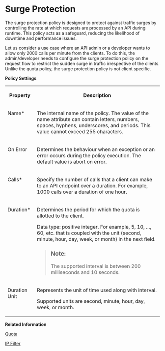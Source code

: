 <!-- loio3d14745b85894b28abe780504c107373 -->

# Surge Protection

The surge protection policy is designed to protect against traffic surges by controlling the rate at which requests are processed by an API during runtime. This policy acts as a safeguard, reducing the likelihood of downtime and performance issues.

Let us consider a use case where an API admin or a developer wants to allow only 2000 calls per minute from the clients. To do this, the admin/developer needs to configure the surge protection policy on the request flow to restrict the sudden surge in traffic irrespective of the clients. Unlike the quota policy, the surge protection policy is not client specific.

**Policy Settings**


<table>
<tr>
<th valign="top">

Property

</th>
<th valign="top">

Description

</th>
</tr>
<tr>
<td valign="top">

Name\*

</td>
<td valign="top">

The internal name of the policy. The value of the name attribute can contain letters, numbers, spaces, hyphens, underscores, and periods. This value cannot exceed 255 characters.

</td>
</tr>
<tr>
<td valign="top">

On Error

</td>
<td valign="top">

Determines the behaviour when an exception or an error occurs during the policy execution. The default value is abort on error.

</td>
</tr>
<tr>
<td valign="top">

Calls\*

</td>
<td valign="top">

Specify the number of calls that a client can make to an API endpoint over a duration. For example, 1000 calls over a duration of one hour.

</td>
</tr>
<tr>
<td valign="top">

Duration\*

</td>
<td valign="top">

Determines the period for which the quota is allotted to the client.

Data type: positive integer. For example, 5, 10, ..., 60, etc. that is coupled with the unit \(second, minute, hour, day, week, or month\) in the next field.

> ### Note:  
> The supported interval is between 200 milliseconds and 10 seconds.



</td>
</tr>
<tr>
<td valign="top">

Duration Unit

</td>
<td valign="top">

Represents the unit of time used along with interval.

Supported units are second, minute, hour, day, week, or month.

</td>
</tr>
</table>

**Related Information**  


[Quota](quota-2aecf15.md "The Quota policy defines the number of request messages an application can submit to an API endpoint over a given period of time.")

[IP Filter](ip-filter-3a8b424.md "The IP filter policy allows or denies calls from specific IP addresses or address ranges.")

